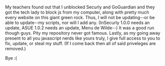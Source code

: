My teachers found out that I unblocked Securly and GoGuardian and they got the tech lady to block js from my computer, along with pretty much every website on this giant green rock. Thus, I will not be updating--or be able to update--my scripts, nor will I add any. (InSecurly 1.0.0 needs an update, ASUE 1.0.2 needs an update, Menu de Wilde--)
It was a good run though guys. Pity my repository never got famous.
Lastly, as my going away present to all you javascript nerds like yours truly, I give full access to you to fix, update, or steal my stuff. (If I come back then all of said priveleges are removed.)

Bye :(
